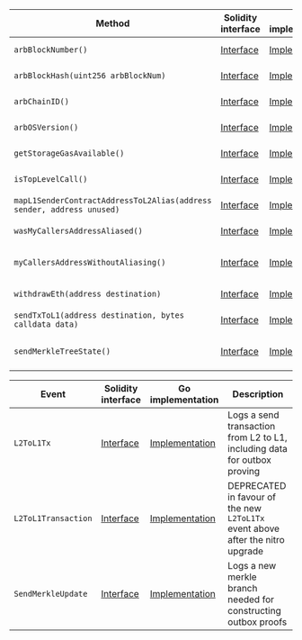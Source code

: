 <table>
  <thead>
    <tr>
      <th>Method</th>
      <th>Solidity interface</th>
      <th>Go implementation</th>
      <th>Description</th>
    </tr>
  </thead>
  <tbody>
    <tr>
      <td>
        <code>arbBlockNumber()</code>
      </td>
      <td>
        <a
          href="https://github.com/OffchainLabs/nitro-contracts/blob/9edc1b943ed0255f050f91f265d96bc1ad9de1a2/src/precompiles/ArbSys.sol#L17"
          target="_blank"
        >
          Interface
        </a>
      </td>
      <td>
        <a
          href="https://github.com/OffchainLabs/nitro/blob/v2.1.0/precompiles/ArbSys.go#L33"
          target="_blank"
        >
          Implementation
        </a>
      </td>
      <td>ArbBlockNumber gets the current L2 block number</td>
    </tr>
    <tr>
      <td>
        <code>arbBlockHash(uint256 arbBlockNum)</code>
      </td>
      <td>
        <a
          href="https://github.com/OffchainLabs/nitro-contracts/blob/9edc1b943ed0255f050f91f265d96bc1ad9de1a2/src/precompiles/ArbSys.sol#L23"
          target="_blank"
        >
          Interface
        </a>
      </td>
      <td>
        <a
          href="https://github.com/OffchainLabs/nitro/blob/v2.1.0/precompiles/ArbSys.go#L38"
          target="_blank"
        >
          Implementation
        </a>
      </td>
      <td>ArbBlockHash gets the L2 block hash, if sufficiently recent</td>
    </tr>
    <tr>
      <td>
        <code>arbChainID()</code>
      </td>
      <td>
        <a
          href="https://github.com/OffchainLabs/nitro-contracts/blob/9edc1b943ed0255f050f91f265d96bc1ad9de1a2/src/precompiles/ArbSys.sol#L29"
          target="_blank"
        >
          Interface
        </a>
      </td>
      <td>
        <a
          href="https://github.com/OffchainLabs/nitro/blob/v2.1.0/precompiles/ArbSys.go#L59"
          target="_blank"
        >
          Implementation
        </a>
      </td>
      <td>ArbChainID gets the rollup's unique chain identifier</td>
    </tr>
    <tr>
      <td>
        <code>arbOSVersion()</code>
      </td>
      <td>
        <a
          href="https://github.com/OffchainLabs/nitro-contracts/blob/9edc1b943ed0255f050f91f265d96bc1ad9de1a2/src/precompiles/ArbSys.sol#L35"
          target="_blank"
        >
          Interface
        </a>
      </td>
      <td>
        <a
          href="https://github.com/OffchainLabs/nitro/blob/v2.1.0/precompiles/ArbSys.go#L64"
          target="_blank"
        >
          Implementation
        </a>
      </td>
      <td>ArbOSVersion gets the current ArbOS version</td>
    </tr>
    <tr>
      <td>
        <code>getStorageGasAvailable()</code>
      </td>
      <td>
        <a
          href="https://github.com/OffchainLabs/nitro-contracts/blob/9edc1b943ed0255f050f91f265d96bc1ad9de1a2/src/precompiles/ArbSys.sol#L41"
          target="_blank"
        >
          Interface
        </a>
      </td>
      <td>
        <a
          href="https://github.com/OffchainLabs/nitro/blob/v2.1.0/precompiles/ArbSys.go#L70"
          target="_blank"
        >
          Implementation
        </a>
      </td>
      <td>GetStorageGasAvailable returns 0 since Nitro has no concept of storage gas</td>
    </tr>
    <tr>
      <td>
        <code>isTopLevelCall()</code>
      </td>
      <td>
        <a
          href="https://github.com/OffchainLabs/nitro-contracts/blob/9edc1b943ed0255f050f91f265d96bc1ad9de1a2/src/precompiles/ArbSys.sol#L48"
          target="_blank"
        >
          Interface
        </a>
      </td>
      <td>
        <a
          href="https://github.com/OffchainLabs/nitro/blob/v2.1.0/precompiles/ArbSys.go#L75"
          target="_blank"
        >
          Implementation
        </a>
      </td>
      <td>IsTopLevelCall checks if the call is top-level (deprecated)</td>
    </tr>
    <tr>
      <td>
        <code>mapL1SenderContractAddressToL2Alias(address sender, address unused)</code>
      </td>
      <td>
        <a
          href="https://github.com/OffchainLabs/nitro-contracts/blob/9edc1b943ed0255f050f91f265d96bc1ad9de1a2/src/precompiles/ArbSys.sol#L56"
          target="_blank"
        >
          Interface
        </a>
      </td>
      <td>
        <a
          href="https://github.com/OffchainLabs/nitro/blob/v2.1.0/precompiles/ArbSys.go#L80"
          target="_blank"
        >
          Implementation
        </a>
      </td>
      <td>MapL1SenderContractAddressToL2Alias gets the contract's L2 alias</td>
    </tr>
    <tr>
      <td>
        <code>wasMyCallersAddressAliased()</code>
      </td>
      <td>
        <a
          href="https://github.com/OffchainLabs/nitro-contracts/blob/9edc1b943ed0255f050f91f265d96bc1ad9de1a2/src/precompiles/ArbSys.sol#L65"
          target="_blank"
        >
          Interface
        </a>
      </td>
      <td>
        <a
          href="https://github.com/OffchainLabs/nitro/blob/v2.1.0/precompiles/ArbSys.go#L85"
          target="_blank"
        >
          Implementation
        </a>
      </td>
      <td>WasMyCallersAddressAliased checks if the caller's caller was aliased</td>
    </tr>
    <tr>
      <td>
        <code>myCallersAddressWithoutAliasing()</code>
      </td>
      <td>
        <a
          href="https://github.com/OffchainLabs/nitro-contracts/blob/9edc1b943ed0255f050f91f265d96bc1ad9de1a2/src/precompiles/ArbSys.sol#L71"
          target="_blank"
        >
          Interface
        </a>
      </td>
      <td>
        <a
          href="https://github.com/OffchainLabs/nitro/blob/v2.1.0/precompiles/ArbSys.go#L95"
          target="_blank"
        >
          Implementation
        </a>
      </td>
      <td>
        MyCallersAddressWithoutAliasing gets the caller's caller without any potential aliasing
      </td>
    </tr>
    <tr>
      <td>
        <code>withdrawEth(address destination)</code>
      </td>
      <td>
        <a
          href="https://github.com/OffchainLabs/nitro-contracts/blob/9edc1b943ed0255f050f91f265d96bc1ad9de1a2/src/precompiles/ArbSys.sol#L79"
          target="_blank"
        >
          Interface
        </a>
      </td>
      <td>
        <a
          href="https://github.com/OffchainLabs/nitro/blob/v2.1.0/precompiles/ArbSys.go#L207"
          target="_blank"
        >
          Implementation
        </a>
      </td>
      <td>WithdrawEth send paid eth to the destination on L1</td>
    </tr>
    <tr>
      <td>
        <code>sendTxToL1(address destination, bytes calldata data)</code>
      </td>
      <td>
        <a
          href="https://github.com/OffchainLabs/nitro-contracts/blob/9edc1b943ed0255f050f91f265d96bc1ad9de1a2/src/precompiles/ArbSys.sol#L89"
          target="_blank"
        >
          Interface
        </a>
      </td>
      <td>
        <a
          href="https://github.com/OffchainLabs/nitro/blob/v2.1.0/precompiles/ArbSys.go#L111"
          target="_blank"
        >
          Implementation
        </a>
      </td>
      <td>SendTxToL1 sends a transaction to L1, adding it to the outbox</td>
    </tr>
    <tr>
      <td>
        <code>sendMerkleTreeState()</code>
      </td>
      <td>
        <a
          href="https://github.com/OffchainLabs/nitro-contracts/blob/9edc1b943ed0255f050f91f265d96bc1ad9de1a2/src/precompiles/ArbSys.sol#L100"
          target="_blank"
        >
          Interface
        </a>
      </td>
      <td>
        <a
          href="https://github.com/OffchainLabs/nitro/blob/v2.1.0/precompiles/ArbSys.go#L191"
          target="_blank"
        >
          Implementation
        </a>
      </td>
      <td>
        SendMerkleTreeState gets the root, size, and partials of the outbox Merkle tree state
        (caller must be the 0 address)
      </td>
    </tr>
  </tbody>
</table>
<table>
  <thead>
    <tr>
      <th>Event</th>
      <th>Solidity interface</th>
      <th>Go implementation</th>
      <th>Description</th>
    </tr>
  </thead>
  <tbody>
    <tr>
      <td>
        <code>L2ToL1Tx</code>
      </td>
      <td>
        <a
          href="https://github.com/OffchainLabs/nitro-contracts/blob/9edc1b943ed0255f050f91f265d96bc1ad9de1a2/src/precompiles/ArbSys.sol#L113"
          target="_blank"
        >
          Interface
        </a>
      </td>
      <td>
        <a
          href="https://github.com/OffchainLabs/nitro/blob/v2.1.0/precompiles/ArbSys.go#L170"
          target="_blank"
        >
          Implementation
        </a>
      </td>
      <td>Logs a send transaction from L2 to L1, including data for outbox proving</td>
    </tr>
    <tr>
      <td>
        <code>L2ToL1Transaction</code>
      </td>
      <td>
        <a
          href="https://github.com/OffchainLabs/nitro-contracts/blob/9edc1b943ed0255f050f91f265d96bc1ad9de1a2/src/precompiles/ArbSys.sol#L126"
          target="_blank"
        >
          Interface
        </a>
      </td>
      <td>
        <a
          href="https://github.com/OffchainLabs/nitro/blob/v2.1.0/precompiles/ArbSys.go#L0"
          target="_blank"
        >
          Implementation
        </a>
      </td>
      <td>
        DEPRECATED in favour of the new <code>L2ToL1Tx</code> event above after the nitro upgrade
      </td>
    </tr>
    <tr>
      <td>
        <code>SendMerkleUpdate</code>
      </td>
      <td>
        <a
          href="https://github.com/OffchainLabs/nitro-contracts/blob/9edc1b943ed0255f050f91f265d96bc1ad9de1a2/src/precompiles/ArbSys.sol#L145"
          target="_blank"
        >
          Interface
        </a>
      </td>
      <td>
        <a
          href="https://github.com/OffchainLabs/nitro/blob/v2.1.0/precompiles/ArbSys.go#L154"
          target="_blank"
        >
          Implementation
        </a>
      </td>
      <td>Logs a new merkle branch needed for constructing outbox proofs</td>
    </tr>
  </tbody>
</table>
